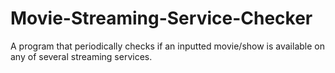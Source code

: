 # Movie-Streaming-Service-Checker
A program that periodically checks if an inputted movie/show is available on any of several streaming services.
